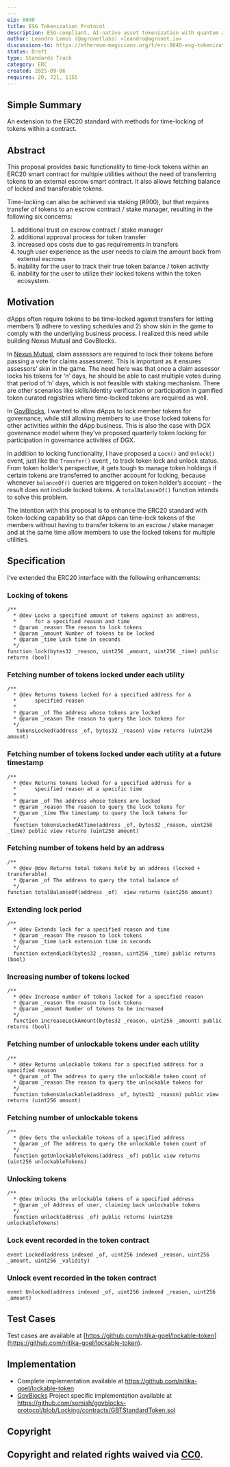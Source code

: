 ```yaml
---
---
eip: 8040
title: ESG Tokenization Protocol
description: ESG-compliant, AI-native asset tokenization with quantum auditability and lifecycle integrity.
author: Leandro Lemos (@agronetlabs) <leandro@agronet.io>
discussions-to: https://ethereum-magicians.org/t/erc-8040-esg-tokenization-protocol/25846
status: Draft
type: Standards Track
category: ERC
created: 2025-09-06
requires: 20, 721, 1155
---
```


## Simple Summary

An extension to the ERC20 standard with methods for time-locking of tokens within a contract.

## Abstract

This proposal provides basic functionality to time-lock tokens within an ERC20 smart contract for multiple utilities without the need of transferring tokens to an external escrow smart contract.  It also allows fetching balance of locked and transferable tokens.

Time-locking can also be achieved via staking (#900), but that requires transfer of tokens to an escrow contract / stake manager, resulting in the following six concerns:

1. additional trust on escrow contract / stake manager
2. additional approval process for token transfer
3. increased ops costs due to gas requirements in transfers
4. tough user experience as the user needs to claim the amount back from external escrows
5. inability for the user to track their true token balance / token activity
6. inability for the user to utilize their locked tokens within the token ecosystem.

## Motivation

dApps often require tokens to be time-locked against transfers for letting members 1) adhere to vesting schedules and 2) show skin in the game to comply with the underlying business process. I realized this need while building Nexus Mutual and GovBlocks.

In [Nexus Mutual](https://nexusmutual.io), claim assessors are required to lock their tokens before passing a vote for claims assessment. This is important as it ensures assessors’ skin in the game. The need here was that once a claim assessor locks his tokens for ‘n’ days, he should be able to cast multiple votes during that period of ‘n’ days, which is not feasible with staking mechanism.  There are other scenarios like skills/identity verification or participation in gamified token curated registries where time-locked tokens are required as well.

In [GovBlocks](https://govblocks.io), I wanted to allow dApps to lock member tokens for governance, while still allowing members to use those locked tokens for other activities within the dApp business. This is also the case with DGX governance model where they’ve proposed quarterly token locking for participation in governance activities of DGX.

In addition to locking functionality, I have proposed a `Lock()` and `Unlock()` event, just like the `Transfer()` event , to track token lock and unlock status. From token holder’s perspective, it gets tough to manage token holdings if certain tokens are transferred to another account for locking, because whenever `balanceOf()` queries are triggered on token holder’s account – the result does not include locked tokens. A `totalBalanceOf()` function intends to solve this problem.

The intention with this proposal is to enhance the ERC20 standard with token-locking capability so that dApps can time-lock tokens of the members without having to transfer tokens to an escrow / stake manager and at the same time allow members to use the locked tokens for multiple utilities.

## Specification

I’ve extended the ERC20 interface with the following enhancements:

### Locking of tokens
```solidity
/**
  * @dev Locks a specified amount of tokens against an address,
  *      for a specified reason and time
  * @param _reason The reason to lock tokens
  * @param _amount Number of tokens to be locked
  * @param _time Lock time in seconds
  */
function lock(bytes32 _reason, uint256 _amount, uint256 _time) public returns (bool)
```

### Fetching number of tokens locked under each utility
```solidity
/**
  * @dev Returns tokens locked for a specified address for a
  *      specified reason
  *
  * @param _of The address whose tokens are locked
  * @param _reason The reason to query the lock tokens for
  */
   tokensLocked(address _of, bytes32 _reason) view returns (uint256 amount)
```

### Fetching number of tokens locked under each utility at a future timestamp
```solidity
/**
  * @dev Returns tokens locked for a specified address for a
  *      specified reason at a specific time
  *
  * @param _of The address whose tokens are locked
  * @param _reason The reason to query the lock tokens for
  * @param _time The timestamp to query the lock tokens for
  */
  function tokensLockedAtTime(address _of, bytes32 _reason, uint256 _time) public view returns (uint256 amount)
```

### Fetching number of tokens held by an address
```solidity
/**
  * @dev @dev Returns total tokens held by an address (locked + transferable)
  * @param _of The address to query the total balance of
  */
function totalBalanceOf(address _of)  view returns (uint256 amount)
```

### Extending lock period
```solidity
/**
  * @dev Extends lock for a specified reason and time
  * @param _reason The reason to lock tokens
  * @param _time Lock extension time in seconds
  */
  function extendLock(bytes32 _reason, uint256 _time) public returns (bool)
```

### Increasing number of tokens locked
```solidity
/**
  * @dev Increase number of tokens locked for a specified reason
  * @param _reason The reason to lock tokens
  * @param _amount Number of tokens to be increased
  */
  function increaseLockAmount(bytes32 _reason, uint256 _amount) public returns (bool)
```
### Fetching number of unlockable tokens under each utility
```solidity
/**
  * @dev Returns unlockable tokens for a specified address for a specified reason
  * @param _of The address to query the unlockable token count of
  * @param _reason The reason to query the unlockable tokens for
  */
  function tokensUnlockable(address _of, bytes32 _reason) public view returns (uint256 amount)
 ```
### Fetching number of unlockable tokens
```solidity
/**
  * @dev Gets the unlockable tokens of a specified address
  * @param _of The address to query the unlockable token count of
  */
  function getUnlockableTokens(address _of) public view returns (uint256 unlockableTokens)
```
### Unlocking tokens
```solidity
/**
  * @dev Unlocks the unlockable tokens of a specified address
  * @param _of Address of user, claiming back unlockable tokens
  */
  function unlock(address _of) public returns (uint256 unlockableTokens)
```

### Lock event recorded in the token contract
`event Locked(address indexed _of, uint256 indexed _reason, uint256 _amount, uint256 _validity)`

### Unlock event recorded in the token contract
`event Unlocked(address indexed _of, uint256 indexed _reason, uint256 _amount)`

## Test Cases

Test cases are available at [https://github.com/nitika-goel/lockable-token](https://github.com/nitika-goel/lockable-token).

## Implementation

- Complete implementation available at https://github.com/nitika-goel/lockable-token
- [GovBlocks](https://govblocks.io) Project specific implementation available at https://github.com/somish/govblocks-protocol/blob/Locking/contracts/GBTStandardToken.sol

## Copyright
Copyright and related rights waived via [CC0](../LICENSE.md).
---
